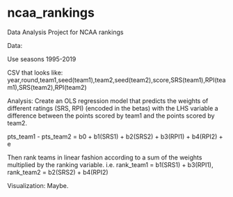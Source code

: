 # ncaa_rankings
Data Analysis Project for NCAA rankings

Data:

Use seasons 1995-2019

CSV that looks like:
  year,round,team1,seed(team1),team2,seed(team2),score,SRS(team1),RPI(team1),SRS(team2),RPI(team2)
  
 
  
 Analysis:
 Create an OLS regression model that predicts the weights of different ratings (SRS, RPI) (encoded in the betas) with the LHS variable a difference between the points scored by team1 and the points scored by team2.
 
  pts_team1 - pts_team2 = b0 + b1(SRS1) + b2(SRS2) + b3(RPI1) + b4(RPI2) + e
  
  Then rank teams in linear fashion according to a sum of the weights multiplied by the ranking variable. 
    i.e. rank_team1 = b1(SRS1) + b3(RPI1), rank_team2 = b2(SRS2) + b4(RPI2)
 
 
 
 Visualization:
 Maybe.
 
    
